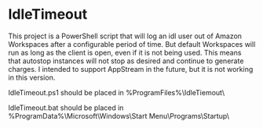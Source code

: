 # IdleTimeout

This project is a PowerShell script that will log an idl user out of Amazon Workspaces after a configurable period of time. But default Workspaces will run as long as the client is open, even if it is not being used. This means that autostop instances will not stop as desired and continue to generate charges. I intended to support AppStream in the future, but it is not working in this version. 

IdleTimeout.ps1 should be placed in %ProgramFiles%\IdleTiemout\

IdleTimeout.bat should be placed in %ProgramData%\Microsoft\Windows\Start Menu\Programs\Startup\

